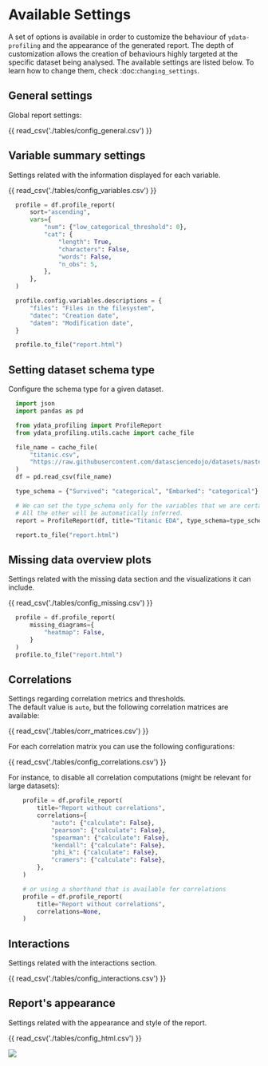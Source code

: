 # Available Settings

A set of options is available in order to customize the behaviour of ``ydata-profiling`` and the appearance of the generated report. The depth of customization allows the creation of behaviours highly targeted at the specific dataset being analysed. The available settings are listed below. To learn how to change them, check :doc:`changing_settings`.

## General settings

Global report settings: 

{{ read_csv('./tables/config_general.csv') }}

## Variable summary settings

Settings related with the information displayed for each variable. 

{{ read_csv('./tables/config_variables.csv') }}

```python linenums="1" title="Configuration example"
  profile = df.profile_report(
      sort="ascending",
      vars={
          "num": {"low_categorical_threshold": 0},
          "cat": {
              "length": True,
              "characters": False,
              "words": False,
              "n_obs": 5,
          },
      },
  )

  profile.config.variables.descriptions = {
      "files": "Files in the filesystem",
      "datec": "Creation date",
      "datem": "Modification date",
  }

  profile.to_file("report.html")
```

## Setting dataset schema type

Configure the schema type for a given dataset.

```python linenums="1" title='Set the variable type schema to Generate the profile report'
  import json
  import pandas as pd

  from ydata_profiling import ProfileReport
  from ydata_profiling.utils.cache import cache_file

  file_name = cache_file(
      "titanic.csv",
      "https://raw.githubusercontent.com/datasciencedojo/datasets/master/titanic.csv",
  )
  df = pd.read_csv(file_name)

  type_schema = {"Survived": "categorical", "Embarked": "categorical"}

  # We can set the type_schema only for the variables that we are certain of their types.
  # All the other will be automatically inferred.
  report = ProfileReport(df, title="Titanic EDA", type_schema=type_schema)

  report.to_file("report.html")
```
## Missing data overview plots

Settings related with the missing data section and the visualizations it can include. 

{{ read_csv('./tables/config_missing.csv') }}

```python title="Configuration example: disable heatmap for large datasets" linenums="1"
  profile = df.profile_report(
      missing_diagrams={
          "heatmap": False,
      }
  )
  profile.to_file("report.html")
```

## Correlations

Settings regarding correlation metrics and thresholds.    
The default value is `auto`, but the following correlation matrices are available:

{{ read_csv('./tables/corr_matrices.csv') }}

For each correlation matrix you can use the following configurations:

{{ read_csv('./tables/config_correlations.csv') }}

For instance, to disable all correlation computations (might be relevant for large datasets):

````python linenums="1" title="Disabling all correlation matrices"
    profile = df.profile_report(
        title="Report without correlations",
        correlations={
            "auto": {"calculate": False},
            "pearson": {"calculate": False},
            "spearman": {"calculate": False},
            "kendall": {"calculate": False},
            "phi_k": {"calculate": False},
            "cramers": {"calculate": False},
        },
    )

    # or using a shorthand that is available for correlations
    profile = df.profile_report(
        title="Report without correlations",
        correlations=None,
    )
````

## Interactions

Settings related with the interactions section.  

{{ read_csv('./tables/config_interactions.csv') }}

## Report's appearance

Settings related with the appearance and style of the report.

{{ read_csv('./tables/config_html.csv') }}

<img referrerpolicy="no-referrer-when-downgrade" src="https://static.scarf.sh/a.png?x-pxid=baa0e45f-0c03-4190-9646-9d8ea2640ba2" />